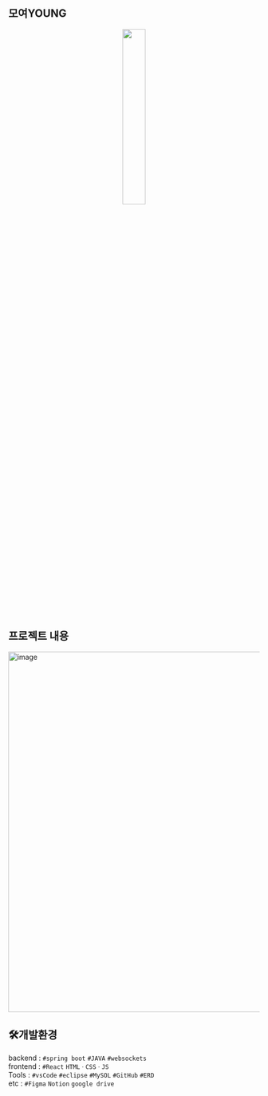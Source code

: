 ## 모여YOUNG
<p style="text-align: center;">
  <img src="https://github.com/yeruru/moyeoYoung_frontend/assets/116954890/3942b5b8-5033-4ed1-b0a5-6f5cdd7cb963" width="30%" style="display: block; margin: 0 auto;">
</p>

## 프로젝트 내용
<img width="722" alt="image" src="https://github.com/yeruru/moyeoYoung_frontend/assets/116954890/bcf5955a-e4c6-490b-bbfa-96731a1e9fb9">

## 🛠️개발환경
backend : `#spring boot` `#JAVA` `#websockets` </br>
frontend : `#React` `HTMLㆍCSSㆍJS`</br>
Tools : `#vsCode` `#eclipse` `#MySOL` `#GitHub` `#ERD`</br>
etc : `#Figma` `Notion` `google drive`
